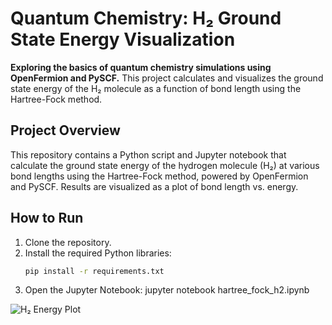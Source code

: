 # Quantum Chemistry: H₂ Ground State Energy Visualization

**Exploring the basics of quantum chemistry simulations using OpenFermion and PySCF.** This project calculates and visualizes the ground state energy of the H₂ molecule as a function of bond length using the Hartree-Fock method.

## Project Overview

This repository contains a Python script and Jupyter notebook that calculate the ground state energy of the hydrogen molecule (H₂) at various bond lengths using the Hartree-Fock method, powered by OpenFermion and PySCF. Results are visualized as a plot of bond length vs. energy.

## How to Run
1. Clone the repository.
2. Install the required Python libraries:
   ```bash
   pip install -r requirements.txt
3. Open the Jupyter Notebook: jupyter notebook hartree_fock_h2.ipynb

![H₂ Energy Plot](image.png)
